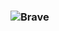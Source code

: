 ### ![Brave](https://img.shields.io/badge/Brave-FB542B?style=for-the-badge&logo=Brave&logoColor=white)
